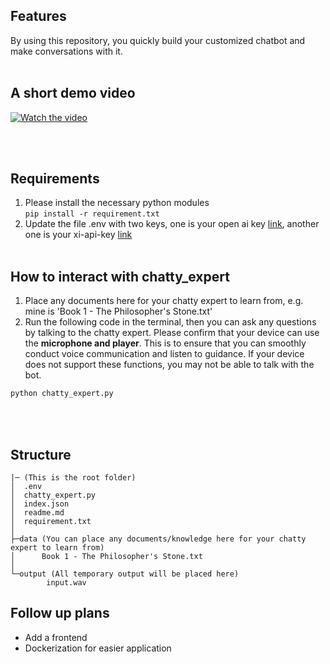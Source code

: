 ## Features
By using this repository, you quickly build your customized chatbot and make conversations with it. 
<br><br>

## A short demo video
<!-- <div style="position: relative; padding-bottom: 54.166666666666664%; height: 0;"><iframe src="https://www.loom.com/embed/e5a3c68351ad4ed1b8ceb2fe26e696fb" frameborder="0" webkitallowfullscreen mozallowfullscreen allowfullscreen style="position: absolute; top: 0; left: 0; width: 100%; height: 100%;"></iframe></div> -->

[![Watch the video](https://plus.unsplash.com/premium_photo-1677094310893-0d6594c211ea?ixlib=rb-4.0.3&ixid=MnwxMjA3fDB8MHxwaG90by1wYWdlfHx8fGVufDB8fHx8&auto=format&fit=crop&w=1632&q=80)](https://www.loom.com/share/e5a3c68351ad4ed1b8ceb2fe26e696fb)



<br><br>

## Requirements
1. Please install the necessary python modules  
    ```pip install -r requirement.txt```
2. Update the file .env with two keys, one is your open ai key [link](https://openai.com/), another one is your xi-api-key [link](https://beta.elevenlabs.io/)
<br><br>

## How to interact with chatty_expert
1. Place any documents here for your chatty expert to learn from, e.g. mine is 'Book 1 - The Philosopher's Stone.txt' 
2. Run the following code in the terminal, then you can ask any questions by talking to the chatty expert. Please confirm that your device can use the **microphone and player**. This is to ensure that you can smoothly conduct voice communication and listen to guidance. If your device does not support these functions, you may not be able to talk with the bot. 
 
```python
python chatty_expert.py
```
<br><br>


## Structure
```
|─ (This is the root folder)
│  .env
│  chatty_expert.py
│  index.json
│  readme.md
│  requirement.txt
│
├─data (You can place any documents/knowledge here for your chatty expert to learn from)
│      Book 1 - The Philosopher's Stone.txt
│
└─output (All temporary output will be placed here)
        input.wav
```

## Follow up plans
- Add a frontend
- Dockerization for easier application